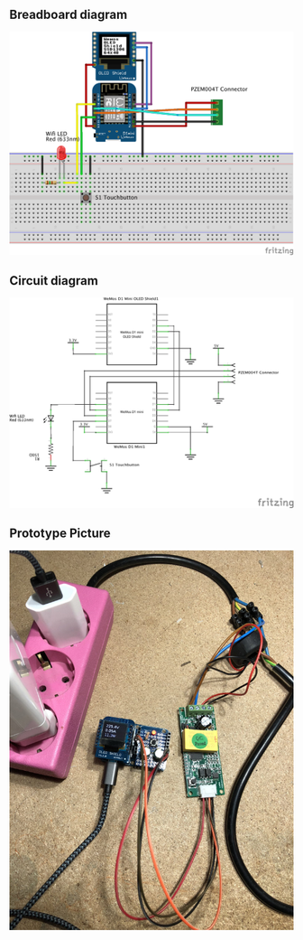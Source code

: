 ## Breadboard diagram

![](./img/ESP8266-PZEM004T_Steckplatine.png)

## Circuit diagram

![](./img/ESP8266-PZEM004T_Schaltplan.png)

## Prototype Picture

![](./img/IMG_3976.jpg)
